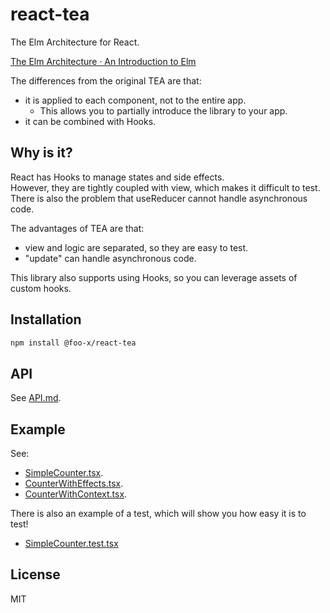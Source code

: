 # react-tea

The Elm Architecture for React.

[The Elm Architecture · An Introduction to Elm](https://guide.elm-lang.org/architecture/)

The differences from the original TEA are that:

- it is applied to each component, not to the entire app.
    - This allows you to partially introduce the library to your app.
- it can be combined with Hooks.


## Why is it?

React has Hooks to manage states and side effects.  
However, they are tightly coupled with view, which makes it difficult to test.  
There is also the problem that useReducer cannot handle asynchronous code.

The advantages of TEA are that:

- view and logic are separated, so they are easy to test.
- "update" can handle asynchronous code.

This library also supports using Hooks, so you can leverage assets of custom hooks.


## Installation

```sh
npm install @foo-x/react-tea
```


## API

See [API.md](./doc/API.md).


## Example

See:

- [SimpleCounter.tsx](./example/src/SimpleCounter.tsx).
- [CounterWithEffects.tsx](./example/src/CounterWithEffects.tsx).
- [CounterWithContext.tsx](./example/src/CounterWithContext.tsx).

There is also an example of a test, which will show you how easy it is to test!

- [SimpleCounter.test.tsx](./example/src/SimpleCounter.test.tsx)


## License

MIT
